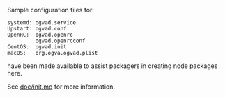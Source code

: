 Sample configuration files for:
```
systemd: ogvad.service
Upstart: ogvad.conf
OpenRC:  ogvad.openrc
         ogvad.openrcconf
CentOS:  ogvad.init
macOS:   org.ogva.ogvad.plist
```
have been made available to assist packagers in creating node packages here.

See [doc/init.md](../../doc/init.md) for more information.
